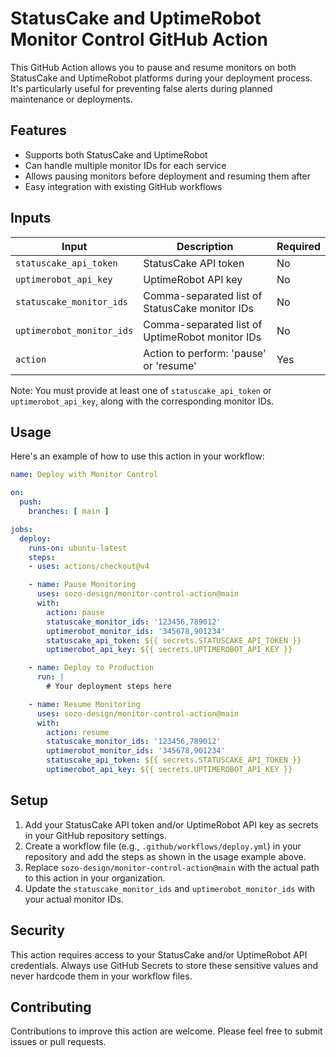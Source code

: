 # StatusCake and UptimeRobot Monitor Control GitHub Action

This GitHub Action allows you to pause and resume monitors on both StatusCake and UptimeRobot platforms during your deployment process. It's particularly useful for preventing false alerts during planned maintenance or deployments.

## Features

- Supports both StatusCake and UptimeRobot
- Can handle multiple monitor IDs for each service
- Allows pausing monitors before deployment and resuming them after
- Easy integration with existing GitHub workflows

## Inputs

| Input | Description | Required |
|-------|-------------|----------|
| `statuscake_api_token` | StatusCake API token | No |
| `uptimerobot_api_key` | UptimeRobot API key | No |
| `statuscake_monitor_ids` | Comma-separated list of StatusCake monitor IDs | No |
| `uptimerobot_monitor_ids` | Comma-separated list of UptimeRobot monitor IDs | No |
| `action` | Action to perform: 'pause' or 'resume' | Yes |

Note: You must provide at least one of `statuscake_api_token` or `uptimerobot_api_key`, along with the corresponding monitor IDs.

## Usage

Here's an example of how to use this action in your workflow:

```yaml
name: Deploy with Monitor Control

on:
  push:
    branches: [ main ]

jobs:
  deploy:
    runs-on: ubuntu-latest
    steps:
    - uses: actions/checkout@v4

    - name: Pause Monitoring
      uses: sozo-design/monitor-control-action@main
      with:
        action: pause
        statuscake_monitor_ids: '123456,789012'
        uptimerobot_monitor_ids: '345678,901234'
        statuscake_api_token: ${{ secrets.STATUSCAKE_API_TOKEN }}
        uptimerobot_api_key: ${{ secrets.UPTIMEROBOT_API_KEY }}

    - name: Deploy to Production
      run: |
        # Your deployment steps here

    - name: Resume Monitoring
      uses: sozo-design/monitor-control-action@main
      with:
        action: resume
        statuscake_monitor_ids: '123456,789012'
        uptimerobot_monitor_ids: '345678,901234'
        statuscake_api_token: ${{ secrets.STATUSCAKE_API_TOKEN }}
        uptimerobot_api_key: ${{ secrets.UPTIMEROBOT_API_KEY }}
```

## Setup

1. Add your StatusCake API token and/or UptimeRobot API key as secrets in your GitHub repository settings.
2. Create a workflow file (e.g., `.github/workflows/deploy.yml`) in your repository and add the steps as shown in the usage example above.
3. Replace `sozo-design/monitor-control-action@main` with the actual path to this action in your organization.
4. Update the `statuscake_monitor_ids` and `uptimerobot_monitor_ids` with your actual monitor IDs.

## Security

This action requires access to your StatusCake and/or UptimeRobot API credentials. Always use GitHub Secrets to store these sensitive values and never hardcode them in your workflow files.

## Contributing

Contributions to improve this action are welcome. Please feel free to submit issues or pull requests.

